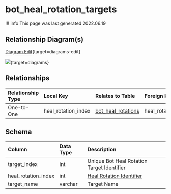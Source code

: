 # bot_heal_rotation_targets

!!! info
	This page was last generated 2022.06.19

## Relationship Diagram(s)

[Diagram Edit](https://mermaid.live/edit#eyJjb2RlIjoiZXJEaWFncmFtXG4gICAgYm90X2hlYWxfcm90YXRpb25fdGFyZ2V0cyB7XG4gICAgICAgIGludHVuc2lnbmVkIGhlYWxfcm90YXRpb25faW5kZXhcbiAgICB9XG4gICAgYm90X2hlYWxfcm90YXRpb25zIHtcbiAgICAgICAgaW50dW5zaWduZWQgaGVhbF9yb3RhdGlvbl9pbmRleFxuICAgICAgICBpbnR1bnNpZ25lZCBib3RfaWRcbiAgICB9XG4gICAgYm90X2hlYWxfcm90YXRpb25fdGFyZ2V0cyB8fC0tb3sgYm90X2hlYWxfcm90YXRpb25zIDogT25lLXRvLU9uZVxuXG4iLCJtZXJtYWlkIjp7InRoZW1lIjoiZGVmYXVsdCJ9LCJ1cGRhdGVFZGl0b3IiOnRydWUsImF1dG9TeW5jIjp0cnVlLCJ1cGRhdGVEaWFncmFtIjp0cnVlfQ==){target=diagrams-edit}

[![](https://mermaid.ink/img/eyJjb2RlIjoiZXJEaWFncmFtXG4gICAgYm90X2hlYWxfcm90YXRpb25fdGFyZ2V0cyB7XG4gICAgICAgIGludHVuc2lnbmVkIGhlYWxfcm90YXRpb25faW5kZXhcbiAgICB9XG4gICAgYm90X2hlYWxfcm90YXRpb25zIHtcbiAgICAgICAgaW50dW5zaWduZWQgaGVhbF9yb3RhdGlvbl9pbmRleFxuICAgICAgICBpbnR1bnNpZ25lZCBib3RfaWRcbiAgICB9XG4gICAgYm90X2hlYWxfcm90YXRpb25fdGFyZ2V0cyB8fC0tb3sgYm90X2hlYWxfcm90YXRpb25zIDogT25lLXRvLU9uZVxuXG4iLCJtZXJtYWlkIjp7InRoZW1lIjoiZGVmYXVsdCJ9LCJ1cGRhdGVFZGl0b3IiOnRydWUsImF1dG9TeW5jIjp0cnVlLCJ1cGRhdGVEaWFncmFtIjp0cnVlfQ==)](https://mermaid.ink/img/eyJjb2RlIjoiZXJEaWFncmFtXG4gICAgYm90X2hlYWxfcm90YXRpb25fdGFyZ2V0cyB7XG4gICAgICAgIGludHVuc2lnbmVkIGhlYWxfcm90YXRpb25faW5kZXhcbiAgICB9XG4gICAgYm90X2hlYWxfcm90YXRpb25zIHtcbiAgICAgICAgaW50dW5zaWduZWQgaGVhbF9yb3RhdGlvbl9pbmRleFxuICAgICAgICBpbnR1bnNpZ25lZCBib3RfaWRcbiAgICB9XG4gICAgYm90X2hlYWxfcm90YXRpb25fdGFyZ2V0cyB8fC0tb3sgYm90X2hlYWxfcm90YXRpb25zIDogT25lLXRvLU9uZVxuXG4iLCJtZXJtYWlkIjp7InRoZW1lIjoiZGVmYXVsdCJ9LCJ1cGRhdGVFZGl0b3IiOnRydWUsImF1dG9TeW5jIjp0cnVlLCJ1cGRhdGVEaWFncmFtIjp0cnVlfQ==){target=diagrams}


## Relationships

| Relationship Type | Local Key | Relates to Table | Foreign Key |
| :--- | :--- | :--- | :--- |
| One-to-One | heal_rotation_index | [bot_heal_rotations](../../schema/bots/bot_heal_rotations.md) | heal_rotation_index |


## Schema

| Column | Data Type | Description |
| :--- | :--- | :--- |
| target_index | int | Unique Bot Heal Rotation Target Identifier |
| heal_rotation_index | int | [Heal Rotation Identifier](bot_heal_rotations.md) |
| target_name | varchar | Target Name |

